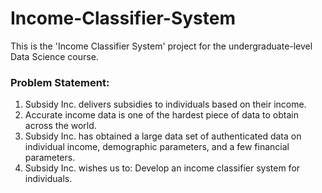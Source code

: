 # Income-Classifier-System
This is the 'Income Classifier System' project for the undergraduate-level Data Science course.

### Problem Statement:
  1. Subsidy Inc. delivers subsidies to individuals based on their income.
  2. Accurate income data is one of the hardest piece of data to obtain across the world.
  3. Subsidy Inc. has obtained a large data set of authenticated data on individual income, demographic parameters, and a few financial parameters.
  4. Subsidy Inc. wishes us to:
      Develop an income classifier system for individuals.
